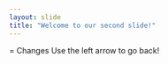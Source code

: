 ```yaml
---
layout: slide
title: "Welcome to our second slide!"
---
```

= Changes
Use the left arrow to go back!
